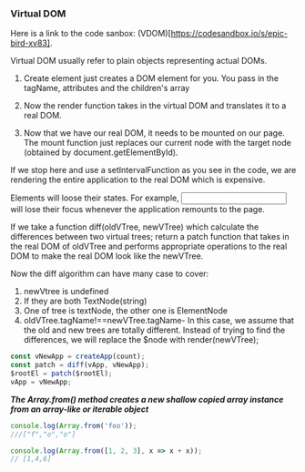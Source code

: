 ### Virtual DOM

Here is a link to the code sanbox: (VDOM)[https://codesandbox.io/s/epic-bird-xv83].

Virtual DOM usually refer to plain objects representing actual DOMs.

1. Create element just creates a DOM element for you. You pass in the tagName, attributes and the children's array

2. Now the render function takes in the virtual DOM and translates it to a real DOM.

3. Now that we have our real DOM, it needs to be mounted on our page. The mount function just replaces our current node with the target node (obtained by document.getElementById).

If we stop here and use a setIntervalFunction as you see in the code, we are rendering the entire application to the real DOM which is expensive.

Elements will loose their states. For example, <input> will lose their focus whenever the application remounts to the page.

If we take a function diff(oldVTree, newVTree) which calculate the differences between two virtual trees; return a patch function that takes in the real DOM of oldVTree and performs appropriate operations to the real DOM to make the real DOM look like the newVTree.

Now the diff algorithm can have many case to cover:

1. newVtree is undefined
2. If they are both TextNode(string)
3. One of tree is textNode, the other one is ElementNode
4. oldVTree.tagName!==newVTree.tagName- In this case, we assume that the old and new trees are totally different. Instead of trying to find the differences, we will replace the \$node with render(newVTree);

```javascript
const vNewApp = createApp(count);
const patch = diff(vApp, vNewApp);
$rootEl = patch($rootEl);
vApp = vNewApp;
```

**_The Array.from() method creates a new shallow copied array instance from an array-like or iterable object_**

```javascript
console.log(Array.from('foo'));
///["f","o","o"]

console.log(Array.from([1, 2, 3], x => x + x));
// [1,4,6]
```
